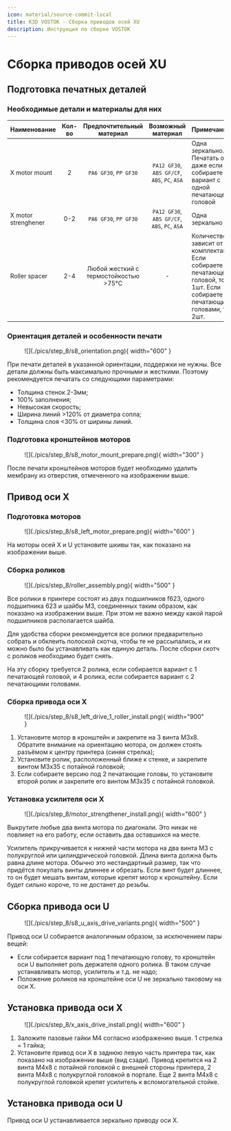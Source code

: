 ```yaml
---
icon: material/source-commit-local
title: K3D VOSTOK - Сборка приводов осей XU
description: Инструкция по сборке VOSTOK
---
```


# Сборка приводов осей XU

## Подготовка печатных деталей

### Необходимые детали и материалы для них

| Наименование        | Кол-во |       Предпочтительный материал       |              Возможный материал              | Примечание                                                   |
| :------------------ | :----: | :-----------------------------------: | :------------------------------------------: | :----------------------------------------------------------- |
| X motor mount       |   2    |         `PA6 GF30`, `PP GF30`         | `PA12 GF30`, `ABS GF/CF`, `ABS`, `PC`, `ASA` | Одна зеркально. Печатать обе даже если собираете вариант с одной печатающей головой |
| X motor strenghener |  0-2   |         `PA6 GF30`, `PP GF30`         | `PA12 GF30`, `ABS GF/CF`, `ABS`, `PC`, `ASA` | Одна зеркально                                               |
| Roller spacer       |  2-4   | Любой жесткий с термостойкостью >75°C |                      -                       | Количество зависит от комплектации. Если собираете с 1 печатающей головой, то 1шт. Если собираете с 2 печатающими головами, то 2шт. |

### Ориентация деталей и особенности печати

<figure markdown>
  ![](./pics/step_8/s8_orientation.png){ width="600" }
</figure>

При печати деталей в указанной ориентации, поддержки не нужны. Все детали должны быть максимально прочными и жесткими. Поэтому рекомендуется печатать со следующими параметрами:

- Толщина стенок 2-3мм;
- 100% заполнения;
- Невысокая скорость;
- Ширина линий >120% от диаметра сопла;
- Толщина слоя <30% от ширины линий.

### Подготовка кронштейнов моторов

<figure markdown>
  ![](./pics/step_8/s8_motor_mount_prepare.png){ width="300" }
</figure>

После печати кронштейнов моторов будет необходимо удалить мембрану из отверстия, отмеченного на изображении выше.

## Привод оси X

### Подготовка моторов

<figure markdown>
  ![](./pics/step_8/s8_left_motor_prepare.png){ width="600" }
</figure>

На моторы осей X и U установите шкивы так, как показано на изображении выше. 

### Сборка роликов

<figure markdown>
  ![](./pics/step_8/roller_assembly.png){ width="500" }
</figure>

Все ролики в принтере состоят из двух подшипников f623, одного подшипника 623 и шайбы М3, соединенных таким образом, как показано на изображении выше. При этом не важно между какой парой подшипников располагается шайба.

Для удобства сборки рекомендуется все ролики предварительно собрать и обклеить полоской скотча, чтобы те не рассыпались, и их можно было бы устанавливать как единую деталь. После сборки скотч с роликов необходимо будет снять.

На эту сборку требуется 2 ролика, если собирается вариант с 1 печатающей головой, и 4 ролика, если собирается вариант с 2 печатающими головами.

### Сборка привода оси X

<figure markdown>
  ![](./pics/step_8/s8_left_drive_1_roller_install.png){ width="900" }
</figure>

1. Установите мотор в кронштейн и закрепите на 3 винта М3х8. Обратите внимание на ориентацию мотора, он должен стоять разъёмом к центру принтера (синяя стрелка);
2. Установите ролик, расположенный ближе к стенке, и закрепите винтом М3х35 с потайной головкой;
3. Если собираете версию под 2 печатающие головы, то установите второй ролик и закрепите его винтом М3х35 с потайной головкой.

### Установка усилителя оси X

<figure markdown>
  ![](./pics/step_8/motor_strengthener_install.png){ width="600" }
</figure>

Выкрутите любые два винта мотора по диагонали. Это никак не повлияет на его работу, если оставить два оставшихся на месте.

Усилитель прикручивается к нижней части мотора на два винта М3 с полукруглой или цилиндрической головкой. Длина винта должна быть равна длине мотора. Обычно это нестандартный размер, так что придётся покупать винты длиннее и обрезать. Если винт будет длиннее, то он будет мешать винтам, которые крепят мотор к кронштейну. Если будет сильно короче, то не достанет до резьбы.

## Сборка привода оси U

<figure markdown>
  ![](./pics/step_8/s8_u_axis_drive_variants.png){ width="500" }
</figure>

Привод оси U собирается аналогичным образом, за исключением пары вещей:

- Если собирается вариант под 1 печатающую голову, то кронштейн оси U выполняет роль держателя одного ролика. В таком случае устанавливать мотор, усилитель и т.д. не надо;
- Положение роликов на кронштейне оси U не зеркально таковому на оси X.

## Установка привода оси X

<figure markdown>
  ![](./pics/step_8/x_axis_drive_install.png){ width="600" }
</figure>

1. Заложите пазовые гайки М4 согласно изображению выше. 1 стрелка = 1 гайка;
2. Установите привод оси X в заднюю левую часть принтера так, как показано на изображении выше (вид сзади). Привод крепится на 2 винта М4х8 с потайной головкой с внешней стороны принтера, 2 винта М4х8 с полукруглой головкой в портале. Еще 2 винта М4х8 с полукруглой головкой крепят усилитель к вспомогательной стойке.

## Установка привода оси U

Привод оси U устанавливается зеркально приводу оси X.

